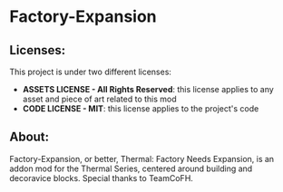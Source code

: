 # Factory-Expansion
## Licenses:
This project is under two different licenses:
- **ASSETS LICENSE - All Rights Reserved**: this license applies to any asset and piece of art related to this mod
- **CODE LICENSE - MIT**: this license applies to the project's code
## About:
Factory-Expansion, or better, Thermal: Factory Needs Expansion, is an addon mod for the Thermal Series, centered around building and decoravice blocks.
Special thanks to TeamCoFH.

